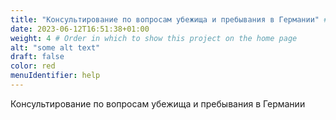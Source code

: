 ```yaml
---
title: "Консультирование по вопросам убежища и пребывания в Германии" # Title of your project
date: 2023-06-12T16:51:38+01:00
weight: 4 # Order in which to show this project on the home page
alt: "some alt text"
draft: false
color: red
menuIdentifier: help
---
```


Консультирование по вопросам убежища и пребывания в Германии

